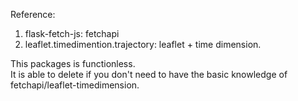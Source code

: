 Reference:

1. flask-fetch-js: fetchapi 
2. leaflet.timedimention.trajectory: leaflet + time dimension.

This packages is functionless.   
It is able to delete if you don't need to have the basic knowledge of fetchapi/leaflet-timedimension.
